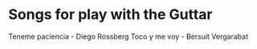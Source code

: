 # Songs for play with the Guttar

Teneme paciencia - Diego Rossberg
Toco y me voy - Bersuit Vergarabat
